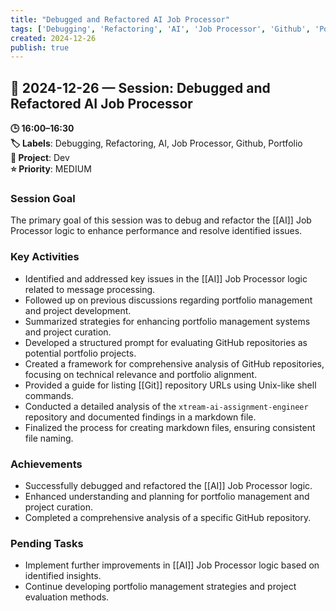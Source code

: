 ```yaml
---
title: "Debugged and Refactored AI Job Processor"
tags: ['Debugging', 'Refactoring', 'AI', 'Job Processor', 'Github', 'Portfolio']
created: 2024-12-26
publish: true
---
```


## 📅 2024-12-26 — Session: Debugged and Refactored AI Job Processor

**🕒 16:00–16:30**  
**🏷️ Labels**: Debugging, Refactoring, AI, Job Processor, Github, Portfolio  
**📂 Project**: Dev  
**⭐ Priority**: MEDIUM  


### Session Goal
The primary goal of this session was to debug and refactor the [[AI]] Job Processor logic to enhance performance and resolve identified issues.

### Key Activities
- Identified and addressed key issues in the [[AI]] Job Processor logic related to message processing.
- Followed up on previous discussions regarding portfolio management and project development.
- Summarized strategies for enhancing portfolio management systems and project curation.
- Developed a structured prompt for evaluating GitHub repositories as potential portfolio projects.
- Created a framework for comprehensive analysis of GitHub repositories, focusing on technical relevance and portfolio alignment.
- Provided a guide for listing [[Git]] repository URLs using Unix-like shell commands.
- Conducted a detailed analysis of the `xtream-ai-assignment-engineer` repository and documented findings in a markdown file.
- Finalized the process for creating markdown files, ensuring consistent file naming.

### Achievements
- Successfully debugged and refactored the [[AI]] Job Processor logic.
- Enhanced understanding and planning for portfolio management and project curation.
- Completed a comprehensive analysis of a specific GitHub repository.

### Pending Tasks
- Implement further improvements in [[AI]] Job Processor logic based on identified insights.
- Continue developing portfolio management strategies and project evaluation methods.
